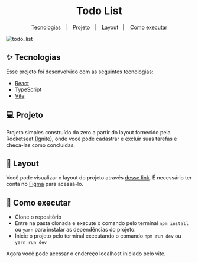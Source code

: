 <h1 align="center"> Todo List </h1>

<p align="center">
  <a href="#-tecnologias">Tecnologias</a>&nbsp;&nbsp;&nbsp;|&nbsp;&nbsp;&nbsp;
  <a href="#-projeto">Projeto</a>&nbsp;&nbsp;&nbsp;|&nbsp;&nbsp;&nbsp;
  <a href="#-layout">Layout</a>&nbsp;&nbsp;&nbsp;|&nbsp;&nbsp;&nbsp;
  <a href="#-como-executar">Como executar</a>
</p>

![todo_list](https://user-images.githubusercontent.com/72236316/184554742-7d6851a3-169d-48ef-b8e3-d9e22387ac12.gif)

## ✨ Tecnologias

Esse projeto foi desenvolvido com as seguintes tecnologias:

- [React](https://reactjs.org)
- [TypeScript](https://www.typescriptlang.org/)
- [Vite](https://vitejs.dev/guide/env-and-mode.html#env-files)

## 💻 Projeto

Projeto simples construído do zero a partir do layout fornecido pela Rocketseat (Ignite), onde você pode cadastrar e excluir suas tarefas e checá-las como concluídas.
 

## 🔖 Layout

Você pode visualizar o layout do projeto através [desse link](https://www.figma.com/file/8LfE1lAuD9OHIDe99oGzPu/ToDo-List-(Copy)?node-id=0%3A1). É necessário ter conta no [Figma](http://figma.com/) para acessá-lo.

## 🚀 Como executar
- Clone o repositório
- Entre na pasta clonada e execute o comando pelo terminal `npm install` ou `yarn` para instalar as dependências do projeto.
- Inicie o projeto pelo terminal executando o comando `npm run dev` ou `yarn run dev`

Agora você pode acessar o endereço localhost iniciado pelo vite.
